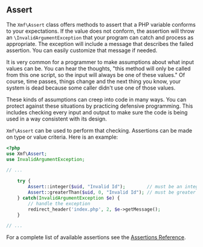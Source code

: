## Assert

The `Xmf\Assert` class offers methods to assert that a PHP variable conforms
to your expectations. If the value does not conform, the assertion will
throw an `\InvalidArgumentException` that your program can catch and
process as appropriate. The exception will include a message that describes
the failed assertion. You can easily customize that message if needed.

It is very common for a programmer to make assumptions about what input
values can be. You can hear the thoughts, "this method will only be called
from this one script, so the input will always be one of these values."
Of course, time passes, things change and the next thing you know, your
system is dead because some caller didn't use one of those values.

These kinds of assumptions can creep into code in many ways. You can
protect against these situations by practicing defensive programming.
This includes checking every input and output to make sure the code is
being used in a way consistent with its design.

`Xmf\Assert` can be used to perform that checking. Assertions can be made
on type or value criteria. Here is an example:

```php
<?php
use Xmf\Assert;
use InvalidArgumentException;

// ...

    try {
        Assert::integer($uid, "Invalid Id");        // must be an integer
        Assert::greaterThan($uid, 0, "Invalid Id"); // must be greater than zero
    } catch(InvalidArgumentException $e) {
        // handle the exception
        redirect_header('index.php', 2, $e->getMessage();
    }

// ...

```

For a complete list of available assertions see the [Assertions Reference](assert.md).

